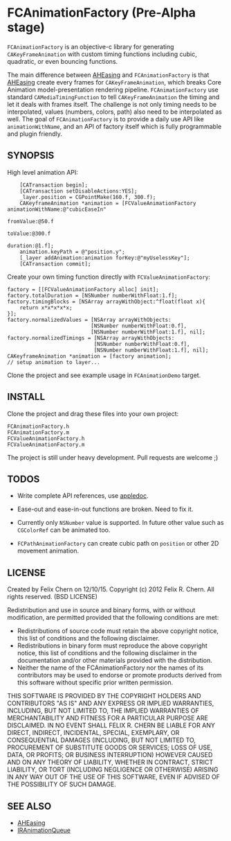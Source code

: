 # FCAnimationFactory (Pre-Alpha stage)

`FCAnimationFactory` is an objective-c library for generating
`CAKeyFrameAnimation` with custom timing functions including cubic, quadratic,
or even bouncing functions. 

The main difference between [AHEasing][AHEasing] and `FCAnimationFactory` is that
[AHEasing][AHEasing] create every frames for `CAKeyFrameAnimation`, which breaks
Core Animation model-presentation rendering pipeline. `FCAnimationFactory` use
standard `CAMediaTimingFunction` to tell `CAKeyFrameAnimation` the timing and
let it deals with frames itself. The challenge is not only timing needs to be
interpolated, values (numbers, colors, path) also need to be interpolated as
well. The goal of `FCAnimationFactory` is to provide a daily use API like
`animationWithName`, and an API of factory itself which is fully programmable
and plugin friendly.

## SYNOPSIS

High level animation API:

        [CATransaction begin];
        [CATransaction setDisableActions:YES];
        _layer.position = CGPointMake(160.f, 300.f);
        CAKeyframeAnimation *animation = [FCValueAnimationFactory animationWithName:@"cubicEaseIn"
                                                                          fromValue:@50.f
                                                                            toValue:@300.f
                                                                           duration:@1.f];
        animation.keyPath = @"position.y";
        [_layer addAnimation:animation forKey:@"myUselessKey"];
        [CATransaction commit];

Create your own timing function directly with `FCValueAnimationFactory`:

    factory = [[FCValueAnimationFactory alloc] init];
    factory.totalDuration = [NSNumber numberWithFloat:1.f];
    factory.timingBlocks = [NSArray arrayWithObject:^float(float x){
        return x*x*x*x*x;
    }];
    factory.normalizedValues = [NSArray arrayWithObjects:
                               [NSNumber numberWithFloat:0.f],
                               [NSNumber numberWithFloat:1.f], nil];
    factory.normalizedTimings = [NSArray arrayWithObjects:
                                [NSNumber numberWithFloat:0.f],
                                [NSNumber numberWithFloat:1.f], nil];
    CAKeyframeAnimation *animation = [factory animation];
    // setup animation to layer...

Clone the project and see example usage in `FCAnimationDemo` target.

## INSTALL

Clone the project and drag these files into your own project:

    FCAnimationFactory.h
    FCAnimationFactory.m
    FCValueAnimationFactory.h
    FCValueAnimationFactory.m

The project is still under heavy development. Pull requests are welcome ;)

## TODOS

* Write complete API references, use [appledoc](http://gentlebytes.com/appledoc/).

* Ease-out and ease-in-out functions are broken. Need to fix it.

* Currently only `NSNumber` value is supported. In future other value such as
  `CGColorRef` can be animated too.

* `FCPathAnimationFactory` can create cubic path on `position` or other 2D
  movement animation.

## LICENSE

 Created by Felix Chern on 12/10/15.
 Copyright (c) 2012 Felix R. Chern. All rights reserved. (BSD LICENSE)
 
 Redistribution and use in source and binary forms, with or without
 modification, are permitted provided that the following conditions are met:

 * Redistributions of source code must retain the above copyright
 notice, this list of conditions and the following disclaimer.
 * Redistributions in binary form must reproduce the above copyright
 notice, this list of conditions and the following disclaimer in the
 documentation and/or other materials provided with the distribution.
 * Neither the name of the FCAnimationFactory nor the
 names of its contributors may be used to endorse or promote products
 derived from this software without specific prior written permission.
 
 THIS SOFTWARE IS PROVIDED BY THE COPYRIGHT HOLDERS AND CONTRIBUTORS "AS IS" AND
 ANY EXPRESS OR IMPLIED WARRANTIES, INCLUDING, BUT NOT LIMITED TO, THE IMPLIED
 WARRANTIES OF MERCHANTABILITY AND FITNESS FOR A PARTICULAR PURPOSE ARE
 DISCLAIMED. IN NO EVENT SHALL FELIX R. CHERN BE LIABLE FOR ANY
 DIRECT, INDIRECT, INCIDENTAL, SPECIAL, EXEMPLARY, OR CONSEQUENTIAL DAMAGES
 (INCLUDING, BUT NOT LIMITED TO, PROCUREMENT OF SUBSTITUTE GOODS OR SERVICES;
 LOSS OF USE, DATA, OR PROFITS; OR BUSINESS INTERRUPTION) HOWEVER CAUSED AND
 ON ANY THEORY OF LIABILITY, WHETHER IN CONTRACT, STRICT LIABILITY, OR TORT
 (INCLUDING NEGLIGENCE OR OTHERWISE) ARISING IN ANY WAY OUT OF THE USE OF THIS
 SOFTWARE, EVEN IF ADVISED OF THE POSSIBILITY OF SUCH DAMAGE.
 
## SEE ALSO

* [AHEasing][AHEasing]
* [IRAnimationQueue](https://github.com/evadne/IRAnimationQueue-Experimental)


[AHEasing]: https://github.com/warrenm/AHEasing
